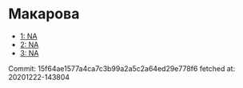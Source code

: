 # Макарова
- [1: NA](1.md)
- [2: NA](2.md)
- [3: NA](3.md)

Commit: 15f64ae1577a4ca7c3b99a2a5c2a64ed29e778f6
 fetched at: 20201222-143804
